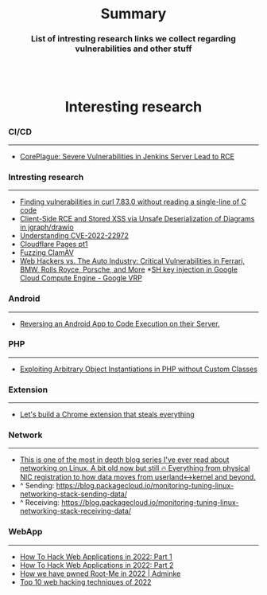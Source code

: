 # <div align="center">Summary </div>

### <div align="center">List of intresting research links we collect regarding vulnerabilities and other stuff </div>

<br>
<br>

# <div align="center">Interesting research</div>

### CI/CD
___
* [CorePlague: Severe Vulnerabilities in Jenkins Server Lead to RCE](https://blog.aquasec.com/jenkins-server-vulnerabilities)

### Intresting research
___
* [Finding vulnerabilities in curl 7.83.0 without reading a single-line of C code](https://haxatron.gitbook.io/vulnerability-research/vr2)
* [Client-Side RCE and Stored XSS via Unsafe Deserialization of Diagrams in jgraph/drawio](https://huntr.dev/bounties/911a4ada-7fd6-467a-a464-b88604b16ffc/)
* [Understanding CVE-2022-22972](https://blog.assetnote.io/2022/05/27/understanding-cve-2022-22972-vmware-workspace-one-access/)
* [Cloudflare Pages pt1](https://blog.assetnote.io/2022/05/06/cloudflare-pages-pt1/)
* [Fuzzing ClamAV](https://foxglovesecurity.com/2016/06/13/finding-pearls-fuzzing-clamav/)
* [Web Hackers vs. The Auto Industry: Critical Vulnerabilities in Ferrari, BMW, Rolls Royce, Porsche, and More](https://samcurry.net/web-hackers-vs-the-auto-industry/?utm_source=hivefive&utm_medium=email)
*[SH key injection in Google Cloud Compute Engine - Google VRP](https://blog.stazot.com/ssh-key-injection-google-cloud/?utm_source=hivefive&utm_medium=email)

### Android
___
* [Reversing an Android App to Code Execution on their Server.](https://blog.blockmagnates.com/reversing-an-android-app-to-code-execution-on-their-server-1258616cdd43)

### PHP
___
* [Exploiting Arbitrary Object Instantiations in PHP without Custom Classes](https://swarm.ptsecurity.com/exploiting-arbitrary-object-instantiations/)

### Extension
___
* [Let's build a Chrome extension that steals everything](https://mattfrisbie.substack.com/p/spy-chrome-extension)

### Network
___
* [This is one of the most in depth blog series I've ever read about networking on Linux. A bit old now but still 🔥 Everything from physical NIC registration to how data moves from userland<->kernel and beyond.](https://twitter.com/netspooky/status/1563213307292499971)
* ^ Sending: https://blog.packagecloud.io/monitoring-tuning-linux-networking-stack-sending-data/
* ^ Receiving: https://blog.packagecloud.io/monitoring-tuning-linux-networking-stack-receiving-data/

### WebApp
___
* [How To Hack Web Applications in 2022: Part 1](https://labs.detectify.com/2022/05/16/how-to-hack-web-applications/)
* [How To Hack Web Applications in 2022: Part 2](https://labs.detectify.com/2022/08/05/how-to-hack-web-applications-in-2022/)
* [How we have pwned Root-Me in 2022 | Adminke](https://spawnzii.github.io/posts/2022/07/how-we-have-pwned-root-me-in-2022/)
* [Top 10 web hacking techniques of 2022](https://portswigger.net/research/top-10-web-hacking-techniques-of-2022)

